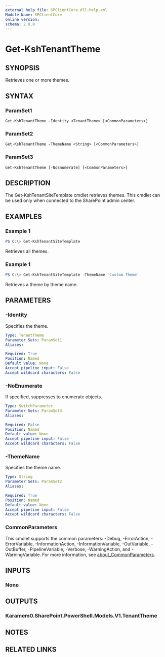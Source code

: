 ```yaml
---
external help file: SPClientCore.dll-help.xml
Module Name: SPClientCore
online version:
schema: 2.0.0
---
```


# Get-KshTenantTheme

## SYNOPSIS
Retrieves one or more themes.

## SYNTAX

### ParamSet1
```
Get-KshTenantTheme -Identity <TenantTheme> [<CommonParameters>]
```

### ParamSet2
```
Get-KshTenantTheme -ThemeName <String> [<CommonParameters>]
```

### ParamSet3
```
Get-KshTenantTheme [-NoEnumerate] [<CommonParameters>]
```

## DESCRIPTION
The Get-KshTenantSiteTemplate cmdlet retrieves themes.
This cmdlet can be used only when connected to the SharePoint admin center.

## EXAMPLES

### Example 1
```powershell
PS C:\> Get-KshTenantSiteTemplate
```

Retrieves all themes.

### Example 1
```powershell
PS C:\> Get-KshTenantSiteTemplate -ThemeName 'Custom Theme'
```

Retrieves a theme by theme name.

## PARAMETERS

### -Identity
Specifies the theme.

```yaml
Type: TenantTheme
Parameter Sets: ParamSet1
Aliases:

Required: True
Position: Named
Default value: None
Accept pipeline input: False
Accept wildcard characters: False
```

### -NoEnumerate
If specified, suppresses to enumerate objects.

```yaml
Type: SwitchParameter
Parameter Sets: ParamSet3
Aliases:

Required: False
Position: Named
Default value: None
Accept pipeline input: False
Accept wildcard characters: False
```

### -ThemeName
Specifies the theme name.

```yaml
Type: String
Parameter Sets: ParamSet2
Aliases:

Required: True
Position: Named
Default value: None
Accept pipeline input: False
Accept wildcard characters: False
```

### CommonParameters
This cmdlet supports the common parameters: -Debug, -ErrorAction, -ErrorVariable, -InformationAction, -InformationVariable, -OutVariable, -OutBuffer, -PipelineVariable, -Verbose, -WarningAction, and -WarningVariable. For more information, see [about_CommonParameters](http://go.microsoft.com/fwlink/?LinkID=113216).

## INPUTS

### None

## OUTPUTS

### Karamem0.SharePoint.PowerShell.Models.V1.TenantTheme

## NOTES

## RELATED LINKS
